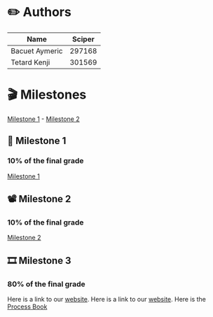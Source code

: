 # ✏️ Authors


Name | Sciper |
--- | --- | 
Bacuet Aymeric | 297168 |
Tetard Kenji | 301569 |

# 🎬 Milestones

[Milestone 1](https://github.com/com-480-data-visualization/project-2023-ak_team/blob/master/Milestone1.md) - [Milestone 2](https://github.com/com-480-data-visualization/project-2023-ak_team/blob/master/Milestone2.md)

## 🎥 Milestone 1
### 10% of the final grade
[Milestone 1](https://github.com/com-480-data-visualization/project-2023-ak_team/blob/master/Milestone1.md)

## 📽️ Milestone 2
### 10% of the final grade
[Milestone 2](https://github.com/com-480-data-visualization/project-2023-ak_team/blob/master/Milestone2.md)

## 🎞️ Milestone 3
### 80% of the final grade
Here is a link to our [website](https://famaqo2000.github.io/Actor-Project.github.io/).
Here is a link to our [website](https://kenjitet.github.io/index.html).
Here is the [Process Book](https://github.com/com-480-data-visualization/project-2023-ak_team/blob/master/ProcessBook.md)
